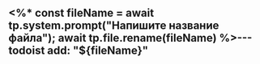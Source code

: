 <%* 
const fileName = await tp.system.prompt("Напишите название файла");
await tp.file.rename(fileName)
%>---
todoist add: "${fileName}"
---
